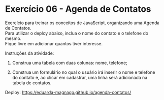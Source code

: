 # Exercício 06 - Agenda de Contatos
Exercício para treinar os conceitos de JavaScript, organizando uma Agenda de Contatos.<br>
Para utilizar o deploy abaixo, inclua o nome do contato e o telefone do mesmo.<br>
Fique livre em adicionar quantos tiver interesse.<br>

Instruções da atividade:
1) Construa uma tabela com duas colunas:
nome,
telefone;

2) Construa um formulário no qual o usuário irá inserir o nome e telefone do contato e, ao clicar em cadastrar, uma linha será adicionada na tabela de contatos.
   
Deploy: https://eduarda-magnago.github.io/agenda-contatos/
